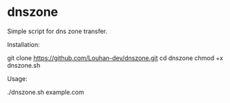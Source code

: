# dnszone

Simple script for dns zone transfer.

Installation:

git clone https://github.com/Louhan-dev/dnszone.git 
cd dnszone
chmod +x dnszone.sh

Usage:

./dnszone.sh example.com
